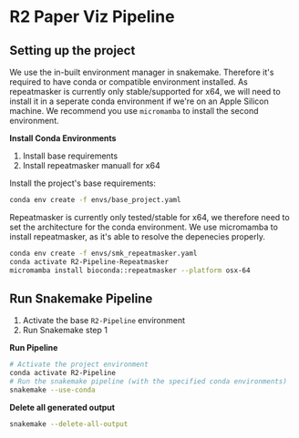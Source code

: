 # R2 Paper Viz Pipeline

## Setting up the project
We use the in-built environment manager in snakemake. Therefore it's required to have conda or compatible environment installed. As repeatmasker is currently only stable/supported for x64, we will need to install it in a seperate conda environment if we're on an Apple Silicon machine. We recommend you use `micromamba` to install the second environment.


**Install Conda Environments**
1. Install base requirements
2. Install repeatmasker manuall for x64


Install the project's base requirements:

```bash
conda env create -f envs/base_project.yaml
```

Repeatmasker is currently only tested/stable for x64, we therefore need to set the architecture for the conda environment.
We use micromamba to install repeatmasker, as it's able to resolve the depenecies properly.

```bash
conda env create -f envs/smk_repeatmasker.yaml
conda activate R2-Pipeline-Repeatmasker
micromamba install bioconda::repeatmasker --platform osx-64
```

## Run Snakemake Pipeline
1. Activate the base `R2-Pipeline` environment
2. Run Snakemake step 1

**Run Pipeline**
```bash
# Activate the project environment
conda activate R2-Pipeline
# Run the snakemake pipeline (with the specified conda environments)
snakemake --use-conda
```


**Delete all generated output**

```bash
snakemake --delete-all-output
```